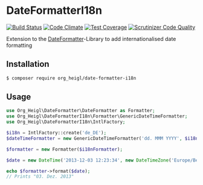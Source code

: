 # DateFormatterI18n

[![Build Status](https://travis-ci.org/heiglandreas/DateFormatterI18n.svg?branch=master)](https://travis-ci.org/heiglandreas/DateFormatterI18n)
[![Code Climate](https://codeclimate.com/github/heiglandreas/DateFormatterI18n/badges/gpa.svg)](https://codeclimate.com/github/heiglandreas/DateFormatterI18n)
[![Test Coverage](https://codeclimate.com/github/heiglandreas/DateFormatterI18n/badges/coverage.svg)](https://codeclimate.com/github/heiglandreas/DateFormatterI18n/coverage)
[![Scrutinizer Code Quality](https://scrutinizer-ci.com/g/heiglandreas/DateFormatterI18n/badges/quality-score.png?b=master)](https://scrutinizer-ci.com/g/heiglandreas/DateFormatterI18n/?branch=master)


Extension to the [DateFormatter](https://github.com/heiglandreas/DateFormatter)-Library to add internationalised date formatting

## Installation

```bash
$ composer require org_heigl/date-formatter-i18n
```

## Usage


```php
use Org_Heigl\DateFormatter\DateFormatter as Formatter;
use Org_Heigl\DateFormatterI18n\Formatter\GenericDateTimeFormatter;
use Org_Heigl\DateFormatterI18n\IntlFactory;

$i18n = IntlFactory::create('de_DE');
$dateTimeFormatter = new GenericDateTimeFormatter('dd. MMM YYYY', $i18n);

$formatter = new Formatter($i18nFormatter);

$date = new DateTime('2013-12-03 12:23:34', new DateTimeZone('Europe/Berlin'));

echo $formatter->format($date);
// Prints "03. Dez. 2013"
```



